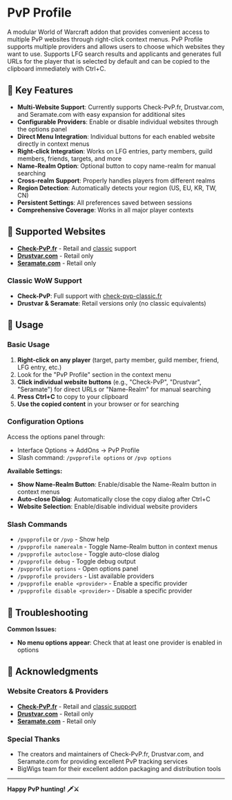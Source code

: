 # PvP Profile

A modular World of Warcraft addon that provides convenient access to multiple PvP websites through right-click context menus. PvP Profile supports multiple providers and allows users to choose which websites they want to use. Supports LFG search results and applicants and generates full URLs for the player that is selected by default and can be copied to the clipboard immediately with Ctrl+C.

## 🎯 Key Features

* **Multi-Website Support**: Currently supports Check-PvP.fr, Drustvar.com, and Seramate.com with easy expansion for additional sites
* **Configurable Providers**: Enable or disable individual websites through the options panel
* **Direct Menu Integration**: Individual buttons for each enabled website directly in context menus
* **Right-click Integration**: Works on LFG entries, party members, guild members, friends, targets, and more
* **Name-Realm Option**: Optional button to copy name-realm for manual searching
* **Cross-realm Support**: Properly handles players from different realms
* **Region Detection**: Automatically detects your region (US, EU, KR, TW, CN)
* **Persistent Settings**: All preferences saved between sessions
* **Comprehensive Coverage**: Works in all major player contexts

## 🔗 Supported Websites

- **[Check-PvP.fr](https://check-pvp.fr/)** - Retail and [classic](https://check-pvp-classic.fr/) support
- **[Drustvar.com](https://drustvar.com/)** - Retail only
- **[Seramate.com](https://seramate.com/)** - Retail only

### Classic WoW Support
- **Check-PvP**: Full support with [check-pvp-classic.fr](https://check-pvp-classic.fr/)
- **Drustvar & Seramate**: Retail versions only (no classic equivalents)

## 📖 Usage

### Basic Usage

1. **Right-click on any player** (target, party member, guild member, friend, LFG entry, etc.)
2. Look for the "PvP Profile" section in the context menu
3. **Click individual website buttons** (e.g., "Check-PvP", "Drustvar", "Seramate") for direct URLs or "Name-Realm" for manual searching
4. **Press Ctrl+C** to copy to your clipboard
5. **Use the copied content** in your browser or for searching

### Configuration Options

Access the options panel through:
- Interface Options → AddOns → PvP Profile
- Slash command: `/pvpprofile options` or `/pvp options`

**Available Settings:**
- **Show Name-Realm Button**: Enable/disable the Name-Realm button in context menus
- **Auto-close Dialog**: Automatically close the copy dialog after Ctrl+C
- **Website Selection**: Enable/disable individual website providers

### Slash Commands

- `/pvpprofile` or `/pvp` - Show help
- `/pvpprofile namerealm` - Toggle Name-Realm button in context menus
- `/pvpprofile autoclose` - Toggle auto-close dialog
- `/pvpprofile debug` - Toggle debug output
- `/pvpprofile options` - Open options panel
- `/pvpprofile providers` - List available providers
- `/pvpprofile enable <provider>` - Enable a specific provider
- `/pvpprofile disable <provider>` - Disable a specific provider

## 🐛 Troubleshooting

**Common Issues:**

- **No menu options appear**: Check that at least one provider is enabled in options

## 🙏 Acknowledgments

### **Website Creators & Providers**
- **[Check-PvP.fr](https://check-pvp.fr/)** - Retail and [classic support](https://check-pvp-classic.fr/)
- **[Drustvar.com](https://drustvar.com/)** - Retail only
- **[Seramate.com](https://seramate.com/)** - Retail only

### **Special Thanks**
- The creators and maintainers of Check-PvP.fr, Drustvar.com, and Seramate.com for providing excellent PvP tracking services
- BigWigs team for their excellent addon packaging and distribution tools

---

**Happy PvP hunting! 🗡️⚔️** 